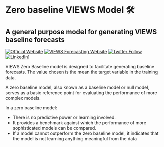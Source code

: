 # Zero baseline VIEWS Model 🛠️
## A general purpose model for generating VIEWS baseline forecasts

[![Official Website](https://img.shields.io/badge/PRIO_website-www.prio.org-darkgreen
)](https://www.prio.org)
[![VIEWS Forecasting Website](https://img.shields.io/badge/VIEWS_Forecasting-www.viewsforecasting.org-purple
)](https://www.prio.org)
[![Twitter Follow](https://img.shields.io/twitter/follow/PRIOresearch
)](https://twitter.com/PRIOresearch)
[![LinkedIn](https://img.shields.io/badge/PRIO_on_linkedin-LinkedIn-0077B5?style=for-the-badge&logo=linkedin&logoColor=white)](https://www.linkedin.com/company/prio/?originalSubdomain=no)]

VIEWS Zero Baseline model is designed to facilitate generating baseline forecasts. The value chosen is the mean the target variable in the training data.

A zero baseline model, also known as a baseline model or null model, serves as a basic reference point for evaluating the performance of more complex models.

In a zero baseline model:
- There is no predictive power or learning involved.
- It provides a benchmark against which the performance of more sophisticated models can be compared.
- If a model cannot outperform the zero baseline model, it indicates that the model is not learning anything meaningful from the data